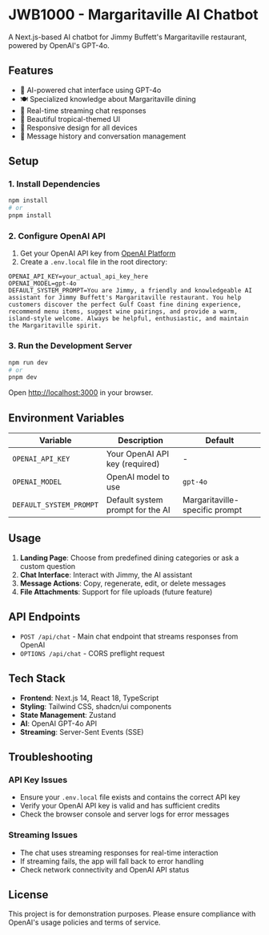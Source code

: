 # JWB1000 - Margaritaville AI Chatbot

A Next.js-based AI chatbot for Jimmy Buffett's Margaritaville restaurant, powered by OpenAI's GPT-4o.

## Features

- 🤖 AI-powered chat interface using GPT-4o
- 🍽️ Specialized knowledge about Margaritaville dining
- 💬 Real-time streaming chat responses
- 🎨 Beautiful tropical-themed UI
- 📱 Responsive design for all devices
- 🔄 Message history and conversation management

## Setup

### 1. Install Dependencies

```bash
npm install
# or
pnpm install
```

### 2. Configure OpenAI API

1. Get your OpenAI API key from [OpenAI Platform](https://platform.openai.com/api-keys)
2. Create a `.env.local` file in the root directory:

```env
OPENAI_API_KEY=your_actual_api_key_here
OPENAI_MODEL=gpt-4o
DEFAULT_SYSTEM_PROMPT=You are Jimmy, a friendly and knowledgeable AI assistant for Jimmy Buffett's Margaritaville restaurant. You help customers discover the perfect Gulf Coast fine dining experience, recommend menu items, suggest wine pairings, and provide a warm, island-style welcome. Always be helpful, enthusiastic, and maintain the Margaritaville spirit.
```

### 3. Run the Development Server

```bash
npm run dev
# or
pnpm dev
```

Open [http://localhost:3000](http://localhost:3000) in your browser.

## Environment Variables

| Variable | Description | Default |
|----------|-------------|---------|
| `OPENAI_API_KEY` | Your OpenAI API key (required) | - |
| `OPENAI_MODEL` | OpenAI model to use | `gpt-4o` |
| `DEFAULT_SYSTEM_PROMPT` | Default system prompt for the AI | Margaritaville-specific prompt |

## Usage

1. **Landing Page**: Choose from predefined dining categories or ask a custom question
2. **Chat Interface**: Interact with Jimmy, the AI assistant
3. **Message Actions**: Copy, regenerate, edit, or delete messages
4. **File Attachments**: Support for file uploads (future feature)

## API Endpoints

- `POST /api/chat` - Main chat endpoint that streams responses from OpenAI
- `OPTIONS /api/chat` - CORS preflight request

## Tech Stack

- **Frontend**: Next.js 14, React 18, TypeScript
- **Styling**: Tailwind CSS, shadcn/ui components
- **State Management**: Zustand
- **AI**: OpenAI GPT-4o API
- **Streaming**: Server-Sent Events (SSE)

## Troubleshooting

### API Key Issues
- Ensure your `.env.local` file exists and contains the correct API key
- Verify your OpenAI API key is valid and has sufficient credits
- Check the browser console and server logs for error messages

### Streaming Issues
- The chat uses streaming responses for real-time interaction
- If streaming fails, the app will fall back to error handling
- Check network connectivity and OpenAI API status

## License

This project is for demonstration purposes. Please ensure compliance with OpenAI's usage policies and terms of service.
